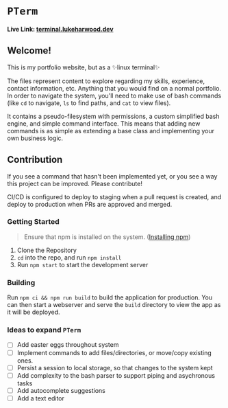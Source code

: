 # `PTerm`

**Live Link: [terminal.lukeharwood.dev](https://terminal.lukeharwood.dev)**

## Welcome!

This is my portfolio website, but as a ✨linux terminal✨

The files represent content to explore regarding my skills, experience, contact information, etc. Anything that you would find on a normal portfolio. In order to navigate the system, you'll need to make use of bash commands (like `cd` to navigate, `ls` to find paths, and `cat` to view files).

It contains a pseudo-filesystem with permissions, a custom simplified bash engine, and simple command interface. This means that adding new commands is as simple as extending a base class and implementing your own business logic.


## Contribution

If you see a command that hasn't been implemented yet, or you see a way this project can be improved. Please contribute!

CI/CD is configured to deploy to staging when a pull request is created, and deploy to production when PRs are approved and merged.

### Getting Started
> Ensure that npm is installed on the system. ([Installing npm](https://docs.npmjs.com/downloading-and-installing-node-js-and-npm))

1. Clone the Repository
2. `cd` into the repo, and run `npm install`
3. Run `npm start` to start the development server

### Building
Run `npm ci && npm run build` to build the application for production.
You can then start a webserver and serve the `build` directory to view the app as it will be deployed.

### Ideas to expand `PTerm`

- [ ] Add easter eggs throughout system
- [ ] Implement commands to add files/directories, or move/copy existing ones.
- [ ] Persist a session to local storage, so that changes to the system kept
- [ ] Add complexity to the bash parser to support piping and asychronous tasks
- [ ] Add autocomplete suggestions
- [ ] Add a text editor
